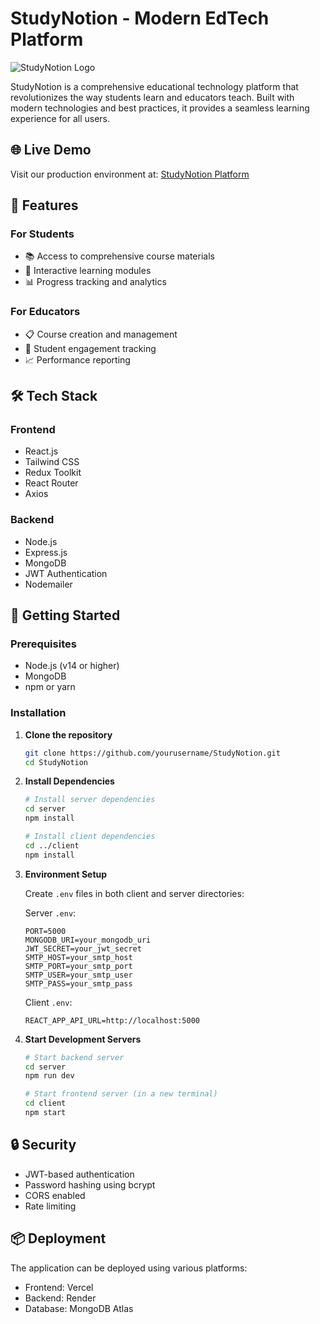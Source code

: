 # StudyNotion - Modern EdTech Platform

![StudyNotion Logo](client/public/logo.png)

StudyNotion is a comprehensive educational technology platform that revolutionizes the way students learn and educators teach. Built with modern technologies and best practices, it provides a seamless learning experience for all users.

## 🌐 Live Demo

Visit our production environment at: [StudyNotion Platform](https://studynotion-50bs0r6r3-rohithvarma444s-projects.vercel.app)

## 🚀 Features

### For Students
- 📚 Access to comprehensive course materials
- 📝 Interactive learning modules
- 📊 Progress tracking and analytics

### For Educators
- 📋 Course creation and management
- 👥 Student engagement tracking
- 📈 Performance reporting

## 🛠️ Tech Stack

### Frontend
- React.js
- Tailwind CSS
- Redux Toolkit
- React Router
- Axios

### Backend
- Node.js
- Express.js
- MongoDB
- JWT Authentication
- Nodemailer


## 🚀 Getting Started

### Prerequisites
- Node.js (v14 or higher)
- MongoDB
- npm or yarn

### Installation

1. **Clone the repository**
   ```bash
   git clone https://github.com/yourusername/StudyNotion.git
   cd StudyNotion
   ```

2. **Install Dependencies**
   ```bash
   # Install server dependencies
   cd server
   npm install

   # Install client dependencies
   cd ../client
   npm install
   ```

3. **Environment Setup**
   
   Create `.env` files in both client and server directories:

   Server `.env`:
   ```
   PORT=5000
   MONGODB_URI=your_mongodb_uri
   JWT_SECRET=your_jwt_secret
   SMTP_HOST=your_smtp_host
   SMTP_PORT=your_smtp_port
   SMTP_USER=your_smtp_user
   SMTP_PASS=your_smtp_pass
   ```

   Client `.env`:
   ```
   REACT_APP_API_URL=http://localhost:5000
   ```

4. **Start Development Servers**

   ```bash
   # Start backend server
   cd server
   npm run dev

   # Start frontend server (in a new terminal)
   cd client
   npm start
   ```



## 🔒 Security

- JWT-based authentication
- Password hashing using bcrypt
- CORS enabled
- Rate limiting

## 📦 Deployment

The application can be deployed using various platforms:

- Frontend: Vercel
- Backend: Render
- Database: MongoDB Atlas

